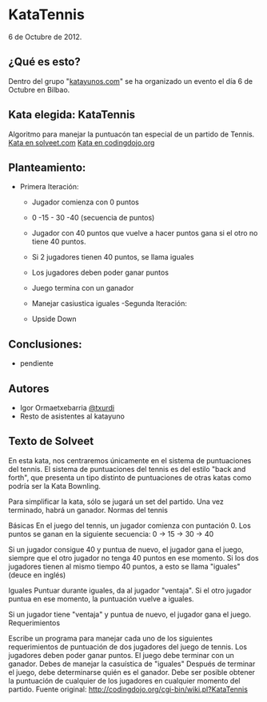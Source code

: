 KataTennis
=================
6 de Octubre de 2012.

## ¿Qué es esto?
Dentro del grupo "[katayunos.com](http://www.katayunos.com)" se ha organizado un evento el día 6 de Octubre en Bilbao.

## Kata elegida: KataTennis
Algoritmo para manejar la puntuacón tan especial de un partido de Tennis.
[Kata en solveet.com](http://www.solveet.com/exercises/Kata-Tennis/13)
[Kata en codingdojo.org](http://codingdojo.org/cgi-bin/wiki.pl?KataTennis)

## Planteamiento:
- Primera Iteración:
  - Jugador comienza con 0 puntos
  - 0 -15 - 30 -40 (secuencia de puntos)
  - Jugador con 40 puntos que vuelve a hacer puntos gana si el otro no tiene 40 puntos.
  - Si 2 jugadores tienen 40 puntos, se llama iguales

  - Los jugadores deben poder ganar puntos
  - Juego termina con un ganador
  - Manejar casiustica iguales
-Segunda Iteración:
  - Upside Down

## Conclusiones:
- pendiente

## Autores
- Igor Ormaetxebarria [@txurdi](http://twitter.com/txurdi)
- Resto de asistentes al katayuno


## Texto de Solveet

En esta kata, nos centraremos únicamente en el sistema de puntuaciones del tennis. El sistema de puntuaciones del tennis es del estilo "back and forth", que presenta un tipo distinto de puntuaciones de otras katas como podría ser la Kata Bownling.

Para simplificar la kata, sólo se jugará un set del partido. Una vez terminado, habrá un ganador.
Normas del tennis

Básicas
En el juego del tennis, un jugador comienza con puntación 0. Los puntos se ganan en la siguiente secuencia: 0 -> 15 -> 30 -> 40

Si un jugador consigue 40 y puntua de nuevo, el jugador gana el juego, siempre que el otro jugador no tenga 40 puntos en ese momento. Si los dos jugadores tienen al mismo tiempo 40 puntos, a esto se llama "iguales" (deuce en inglés)

Iguales
Puntuar durante iguales, da al jugador "ventaja". Si el otro jugador puntua en ese momento, la puntuación vuelve a iguales.

Si un jugador tiene "ventaja" y puntua de nuevo, el jugador gana el juego.
Requerimientos

Escribe un programa para manejar cada uno de los siguientes requerimientos de puntuación de dos jugadores del juego de tennis.
Los jugadores deben poder ganar puntos.
El juego debe terminar con un ganador.
Debes de manejar la casuística de "iguales"
Después de terminar el juego, debe determinarse quién es el ganador.
Debe ser posible obtener la puntuación de cualquier de los jugadores en cualquier momento del partido.
Fuente original: http://codingdojo.org/cgi-bin/wiki.pl?KataTennis